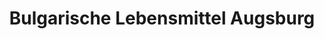 ---
title: "Bulgarische Lebensmittel Augsburg"
url: /augsburg/bulgarische-lebensmittel-augsburg/
shop: Dorfladen
---